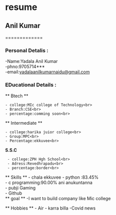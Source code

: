  # resume
## Anil Kumar
=============

### Personal Detalis :
    
  -Name:Yadala Anil Kumar<br>
  -phno:9705714***<br>
  -email:yadalaanilkumarnaidu@gmail.com<br>

### EDucational Details :

  ** Btech **
   
    - college:MIc college of Technology<br>
    - Branch:CSE<br>
    - percentage:comming soon<br>
  
  ** Intermediate **
    
    - college:harika juior college<br>
    - Group:MPC<br>
    - Percentage:ekkuvee<br>
  **S.S.C**
    
     - college:ZPH Hgh School<br>
     - Adress:Revedhrapadu<br>
     - percentage:border<br>
     
  ** Skills **
    - chala ekkuvee
    - python :83.45%<br>
    - c programming:90.00% ani anukuntanna<br>
    - pubji Gaming<br>
    - Github<br>
  ** goal **
    -I want to build company like Mic college
    
  ** Hobbies **
    - Air 
    - karra billa
    -Covid  news 
